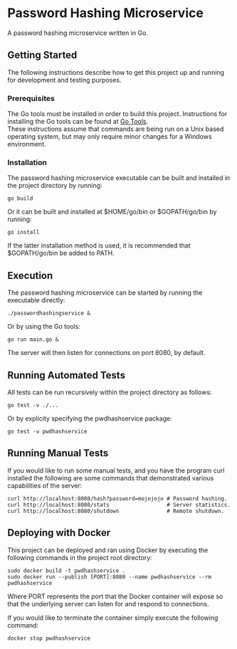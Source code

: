 # Password Hashing Microservice
A password hashing microservice written in Go.

## Getting Started
The following instructions describe how to get this project up and running for development and testing purposes.

### Prerequisites
The Go tools must be installed in order to build this project. Instructions for installing the Go tools can be found at 
[Go Tools](https://golang.org/doc/install).  
These instructions assume that commands are being run on a Unix based operating system, but may only require minor changes for a Windows environment.

### Installation
The password hashing microservice executable can be built and installed in the project directory by running:
```
go build
```
Or it can be built and installed at $HOME/go/bin or $GOPATH/go/bin by running:
```
go install
```  
If the latter installation method is used, it is recommended that $GOPATH/go/bin be added to PATH.

## Execution
The password hashing microservice can be started by running the executable directly:
```
./passwordhashingservice &
```
Or by using the Go tools:
```
go run main.go &
```
The server will then listen for connections on port 8080, by default.

## Running Automated Tests
All tests can be run recursively within the project directory as follows:
```
go test -v ./...
```
Or by explicity specifying the pwdhashservice package:
```
go test -v pwdhashservice
```
## Running Manual Tests
If you would like to run some manual tests, and you have the program curl installed the following are some commands that demonstrated various capabilities of the server:
```
curl http://localhost:8080/hash?password=mojojojo # Password hashing.
curl http://localhost:8080/stats                  # Server statistics.
curl http://localhost:8080/shutdown               # Remote shutdown.
```
## Deploying with Docker
This project can be deployed and ran using Docker by executing the following commands in the project root directory:
```
sudo docker build -t pwdhashservice .
sudo docker run --publish [PORT]:8080 --name pwdhashservice --rm pwdhashservice
```
Where PORT represents the port that the Docker container will expose so that the underlying server can listen for and respond to connections.  
  
If you would like to terminate the container simply execute the following command:
```
docker stop pwdhashservice
```
